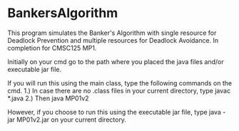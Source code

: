 # BankersAlgorithm
This program simulates the Banker's Algorithm with single resource for Deadlock Prevention and multiple resources for Deadlock Avoidance. In completion for CMSC125 MP1.


Initially on your cmd go to the path where you placed the java files and/or executable jar file.

If you will run this using the main class, type the following commands on the cmd.
1.) In case there are no .class files in your current directory, type
	javac *.java
2.) Then 
	java MP01v2

However, if you choose to run this using the executable jar file, type 
	java -jar MP01v2.jar
on your current directory.